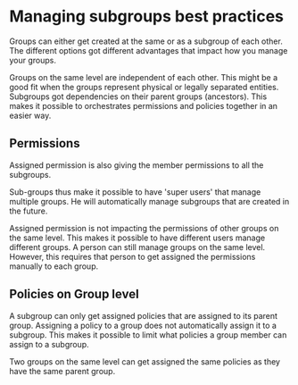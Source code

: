 # Managing subgroups best practices
Groups can either get created at the same or as a subgroup of each other.
The different options got different advantages that impact how you manage your groups.

Groups on the same level are independent of each other. 
This might be a good fit when the groups represent physical or legally separated entities.    
Subgroups got dependencies on their parent groups (ancestors). 
This makes it possible to orchestrates permissions and policies together in an easier way.      

## Permissions
Assigned permission is also giving the member permissions to all the subgroups.

Sub-groups thus make it possible to have 'super users' that manage multiple groups.
He will automatically manage subgroups that are created in the future.

Assigned permission is not impacting the permissions of other groups on the same level.
This makes it possible to have different users manage different groups. 
A person can still manage groups on the same level. 
However, this requires that person to get assigned the permissions manually to each group.  


## Policies on Group level
A subgroup can only get assigned policies that are assigned to its parent group.
Assigning a policy to a group does not automatically assign it to a subgroup.
This makes it possible to limit what policies a group member can assign to a subgroup.


Two groups on the same level can get assigned the same policies as they have the same parent group.
